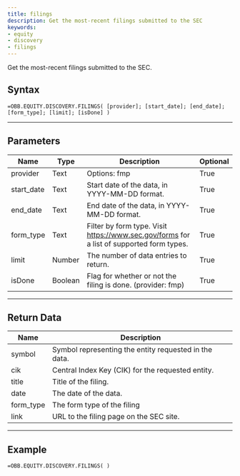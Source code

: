 ```yaml
---
title: filings
description: Get the most-recent filings submitted to the SEC
keywords: 
- equity
- discovery
- filings
---
```


<!-- markdownlint-disable MD041 -->

Get the most-recent filings submitted to the SEC.

## Syntax

```excel wordwrap
=OBB.EQUITY.DISCOVERY.FILINGS( [provider]; [start_date]; [end_date]; [form_type]; [limit]; [isDone] )
```

---

## Parameters

| Name | Type | Description | Optional |
| ---- | ---- | ----------- | -------- |
| provider | Text | Options: fmp | True |
| start_date | Text | Start date of the data, in YYYY-MM-DD format. | True |
| end_date | Text | End date of the data, in YYYY-MM-DD format. | True |
| form_type | Text | Filter by form type. Visit https://www.sec.gov/forms for a list of supported form types. | True |
| limit | Number | The number of data entries to return. | True |
| isDone | Boolean | Flag for whether or not the filing is done. (provider: fmp) | True |

---

## Return Data

| Name | Description |
| ---- | ----------- |
| symbol | Symbol representing the entity requested in the data.  |
| cik | Central Index Key (CIK) for the requested entity.  |
| title | Title of the filing.  |
| date | The date of the data.  |
| form_type | The form type of the filing  |
| link | URL to the filing page on the SEC site.  |
---

## Example

```excel wordwrap
=OBB.EQUITY.DISCOVERY.FILINGS( )
```

